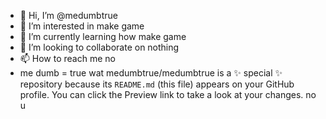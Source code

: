 - 👋 Hi, I’m @medumbtrue
- 👀 I’m interested in make game
- 🌱 I’m currently learning how make game
- 💞️ I’m looking to collaborate on nothing
- 📫 How to reach me no
- me dumb = true
wat
medumbtrue/medumbtrue is a ✨ special ✨ repository because its `README.md` (this file) appears on your GitHub profile.
You can click the Preview link to take a look at your changes.
no
u
